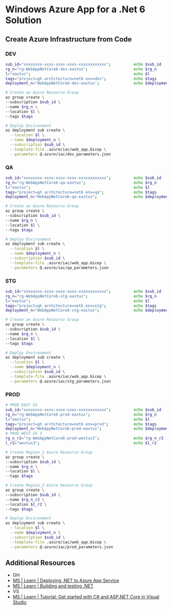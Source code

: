 # Windows Azure App for a .Net 6 Solution

## Create Azure Infrastructure from Code

### DEV

```bash
sub_id="xxxxxxxx-xxxx-xxxx-xxxx-xxxxxxxxxxxx";          echo $sub_id
rg_n="rg-WebAppNetCore6-dev-eastus";                    echo $rg_n
l="eastus";                                             echo $l
tags="project=gh architecture=net6 env=dev";            echo $tags
deployment_n="WebAppNetCore6-dev-eastus";               echo $deployment_n

# Create an Azure Resource Group
az group create \
--subscription $sub_id \
--name $rg_n \
--location $l \
--tags $tags

# Deploy Environment
az deployment sub create \
  --location $l \
  --name $deployment_n \
  --subscription $sub_id \
  --template-file .azure/iac/web_app.bicep \
  --parameters @.azure/iac/dev_parameters.json
```

### QA

```bash
sub_id="xxxxxxxx-xxxx-xxxx-xxxx-xxxxxxxxxxxx";          echo $sub_id
rg_n="rg-WebAppNetCore6-qa-eastus";                     echo $rg_n
l="eastus";                                             echo $l
tags="project=gh architecture=net6 env=qa";             echo $tags
deployment_n="WebAppNetCore6-qa-eastus";                echo $deployment_n

# Create an Azure Resource Group
az group create \
--subscription $sub_id \
--name $rg_n \
--location $l \
--tags $tags

# Deploy Environment
az deployment sub create \
  --location $l \
  --name $deployment_n \
  --subscription $sub_id \
  --template-file .azure/iac/web_app.bicep \
  --parameters @.azure/iac/qa_parameters.json
```

### STG

```bash
sub_id="xxxxxxxx-xxxx-xxxx-xxxx-xxxxxxxxxxxx";          echo $sub_id
rg_n="rg-WebAppNetCore6-stg-eastus";                    echo $rg_n
l="eastus";                                             echo $l
tags="project=gh architecture=net6 env=stg";            echo $tags
deployment_n="WebAppNetCore6-stg-eastus";               echo $deployment_n

# Create an Azure Resource Group
az group create \
--subscription $sub_id \
--name $rg_n \
--location $l \
--tags $tags

# Deploy Environment
az deployment sub create \
  --location $l \
  --name $deployment_n \
  --subscription $sub_id \
  --template-file .azure/iac/web_app.bicep \
  --parameters @.azure/iac/stg_parameters.json
```

### PROD

```bash
# PROD EAST US
sub_id="xxxxxxxx-xxxx-xxxx-xxxx-xxxxxxxxxxxx";          echo $sub_id
rg_n="rg-WebAppNetCore6-prod-eastus";                   echo $rg_n
l="eastus";                                             echo $l
tags="project=gh architecture=net6 env=prod";           echo $tags
deployment_n="WebAppNetCore6-prod-eastus";              echo $deployment_n
# PROD WEST US 3
rg_n_r2="rg-WebAppNetCore6-prod-westus3";               echo $rg_n_r2
l_r2="westus3";                                         echo $l_r2

# Create Region_1 Azure Resource Group
az group create \
--subscription $sub_id \
--name $rg_n \
--location $l \
--tags $tags

# Create Region_2 Azure Resource Group
az group create \
--subscription $sub_id \
--name $rg_n_r2 \
--location $l_r2 \
--tags $tags

# Deploy Environment
az deployment sub create \
  --location $l \
  --name $deployment_n \
  --subscription $sub_id \
  --template-file .azure/iac/web_app.bicep \
  --parameters @.azure/iac/prod_parameters.json
```

## Additional Resources

- GH
- [MS | Learn | Deploying .NET to Azure App Service][2]
- [MS | Learn | Building and testing .NET][3]
- VS
- [MS | Learn | Tutorial: Get started with C# and ASP.NET Core in Visual Studio][1]

[1]: https://learn.microsoft.com/en-us/visualstudio/get-started/csharp/tutorial-aspnet-core?view=vs-2022
[2]: https://docs.github.com/en/actions/deployment/deploying-to-your-cloud-provider/deploying-to-azure/deploying-net-to-azure-app-service
[3]: https://docs.github.com/en/actions/automating-builds-and-tests/building-and-testing-net
